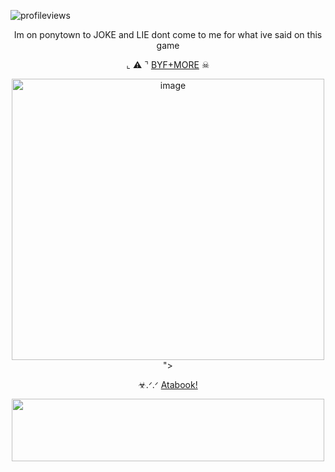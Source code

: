 ![profileviews](https://komarev.com/ghpvc/?username=shinobiyaoi&color=1e244d&label=ninjafujos&style=plastic)

 <p align="center"> Im on ponytown to JOKE and LIE dont come to me for what ive said on this game

<p align="center">
 ⌞ ⚠ ⌝ <a href="https://rentry.co/minatosteam">BYF+MORE</a> ☠︎︎
</p>

<p align="center"> <img width="500" height="450" src="https://pbs.twimg.com/media/FzWlD96aIAAWFw2?format=jpg"name=large"<img width="1230" height="1230" alt="image" src="https://github.com/user-attachments/assets/29f84356-4e29-470e-b2ae-8541eacc11e9" />
">
 
<p align="center"> ☣︎.ᐟ.ᐟ 
  <a href="https://jinchuriki.atabook.org">Atabook!</a>
</p>



<p align="center"> <img width="500" height="100" src="https://64.media.tumblr.com/b5479027dc5a35e79c073eaaca780b49/e289a2620bfd53d4-65/s640x960/7af395123c14a4c7a9a178d6a4fb3c705d897722.gif">
 
